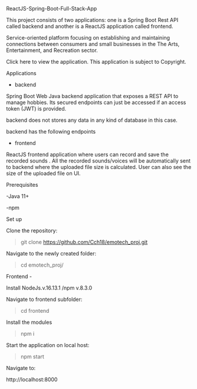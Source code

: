 ReactJS-Spring-Boot-Full-Stack-App

This project consists of two applications: one is a Spring Boot Rest API called backend and another is a ReactJS application called frontend.

Service-oriented platform focusing on establishing and maintaining connections between consumers and small businesses in the The Arts, Entertainment, and Recreation sector.

Click here to view the application. This application is subject to Copyright.

Applications

- backend

Spring Boot Web Java backend application that exposes a REST API to manage hobbies. Its secured endpoints can just be accessed if an access token (JWT) is provided.

backend does not stores any data in any kind of database in this case.

backend has the following endpoints

- frontend

ReactJS frontend application where users can record and save the recorded sounds . All the recorded sounds/voices will be automatically sent to backend where the uploaded file size is calculated. User can also see the size of the uploaded file 
on UI.


Prerequisites

-Java 11+

-npm


Set up

Clone the repository:

> git clone https://github.com/Cch18/emotech_proj.git

Navigate to the newly created folder:

> cd emotech_proj/

Frontend -

Install NodeJs.v.16.13.1 /npm v.8.3.0

Navigate to frontend subfolder:

 > cd frontend

Install the modules

 > npm i

Start the application on local host:

> npm start

Navigate to:

http://localhost:8000


